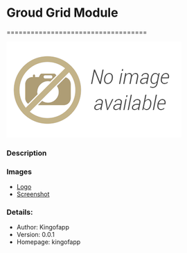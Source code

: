 # Groud Grid Module
===================================

![groupgrid-popover](images/popover.png)

### Description




### Images
- [Logo](images/logo.png)
- [Screenshot](images/screenshot01.png)


### Details:

- Author: Kingofapp
- Version: 0.0.1
- Homepage: kingofapp
